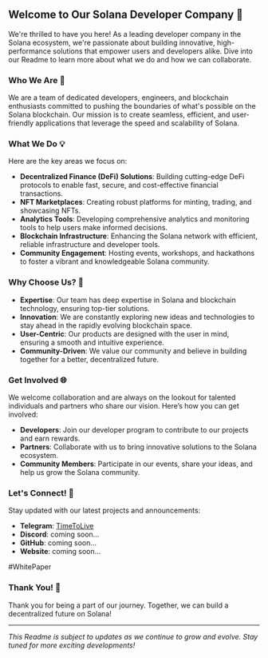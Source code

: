 ## Welcome to Our Solana Developer Company 🚀

We're thrilled to have you here! As a leading developer company in the Solana ecosystem, we're passionate about building innovative, high-performance solutions that empower users and developers alike. Dive into our Readme to learn more about what we do and how we can collaborate.

### Who We Are 🌟

We are a team of dedicated developers, engineers, and blockchain enthusiasts committed to pushing the boundaries of what's possible on the Solana blockchain. Our mission is to create seamless, efficient, and user-friendly applications that leverage the speed and scalability of Solana.

### What We Do 💡

Here are the key areas we focus on:

- **Decentralized Finance (DeFi) Solutions**: Building cutting-edge DeFi protocols to enable fast, secure, and cost-effective financial transactions.
- **NFT Marketplaces**: Creating robust platforms for minting, trading, and showcasing NFTs.
- **Analytics Tools**: Developing comprehensive analytics and monitoring tools to help users make informed decisions.
- **Blockchain Infrastructure**: Enhancing the Solana network with efficient, reliable infrastructure and developer tools.
- **Community Engagement**: Hosting events, workshops, and hackathons to foster a vibrant and knowledgeable Solana community.

### Why Choose Us? 🤔

- **Expertise**: Our team has deep expertise in Solana and blockchain technology, ensuring top-tier solutions.
- **Innovation**: We are constantly exploring new ideas and technologies to stay ahead in the rapidly evolving blockchain space.
- **User-Centric**: Our products are designed with the user in mind, ensuring a smooth and intuitive experience.
- **Community-Driven**: We value our community and believe in building together for a better, decentralized future.

### Get Involved 🌐

We welcome collaboration and are always on the lookout for talented individuals and partners who share our vision. Here’s how you can get involved:

- **Developers**: Join our developer program to contribute to our projects and earn rewards.
- **Partners**: Collaborate with us to bring innovative solutions to the Solana ecosystem.
- **Community Members**: Participate in our events, share your ideas, and help us grow the Solana community.

### Let's Connect! 🤝

Stay updated with our latest projects and announcements:

- **Telegram**: [TimeToLive](https://t.me/ttl_upgrade)
- **Discord**: coming soon...
- **GitHub**: coming soon...
- **Website**: coming soon...

#WhitePaper

### Thank You! 🙏

Thank you for being a part of our journey. Together, we can build a decentralized future on Solana! 

---

*This Readme is subject to updates as we continue to grow and evolve. Stay tuned for more exciting developments!*
